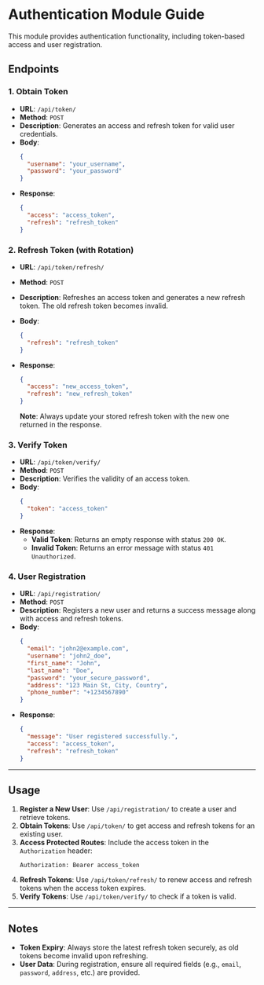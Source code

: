 # Authentication Module Guide

This module provides authentication functionality, including token-based access and user registration.

## Endpoints

### 1. Obtain Token
- **URL**: `/api/token/`
- **Method**: `POST`
- **Description**: Generates an access and refresh token for valid user credentials.
- **Body**:
  ```json
  {
    "username": "your_username",
    "password": "your_password"
  }
  ```
- **Response**:
  ```json
  {
    "access": "access_token",
    "refresh": "refresh_token"
  }
  ```

### 2. Refresh Token (with Rotation)
- **URL**: `/api/token/refresh/`
- **Method**: `POST`
- **Description**: Refreshes an access token and generates a new refresh token. The old refresh token becomes invalid.
- **Body**:
  ```json
  {
    "refresh": "refresh_token"
  }
  ```
- **Response**:
  ```json
  {
    "access": "new_access_token",
    "refresh": "new_refresh_token"
  }
  ```

  **Note**: Always update your stored refresh token with the new one returned in the response.

### 3. Verify Token
- **URL**: `/api/token/verify/`
- **Method**: `POST`
- **Description**: Verifies the validity of an access token.
- **Body**:
  ```json
  {
    "token": "access_token"
  }
  ```
- **Response**:
  - **Valid Token**: Returns an empty response with status `200 OK`.
  - **Invalid Token**: Returns an error message with status `401 Unauthorized`.

### 4. User Registration
- **URL**: `/api/registration/`
- **Method**: `POST`
- **Description**: Registers a new user and returns a success message along with access and refresh tokens.
- **Body**:
  ```json
  {
    "email": "john2@example.com",
    "username": "john2_doe",
    "first_name": "John",
    "last_name": "Doe",
    "password": "your_secure_password",
    "address": "123 Main St, City, Country",
    "phone_number": "+1234567890"
  }
  ```
- **Response**:
  ```json
  {
    "message": "User registered successfully.",
    "access": "access_token",
    "refresh": "refresh_token"
  }
  ```

---

## Usage

1. **Register a New User**: Use `/api/registration/` to create a user and retrieve tokens.
2. **Obtain Tokens**: Use `/api/token/` to get access and refresh tokens for an existing user.
3. **Access Protected Routes**: Include the access token in the `Authorization` header:
   ```
   Authorization: Bearer access_token
   ```
4. **Refresh Tokens**: Use `/api/token/refresh/` to renew access and refresh tokens when the access token expires.
5. **Verify Tokens**: Use `/api/token/verify/` to check if a token is valid.

---

## Notes
- **Token Expiry**: Always store the latest refresh token securely, as old tokens become invalid upon refreshing.
- **User Data**: During registration, ensure all required fields (e.g., `email`, `password`, `address`, etc.) are provided.